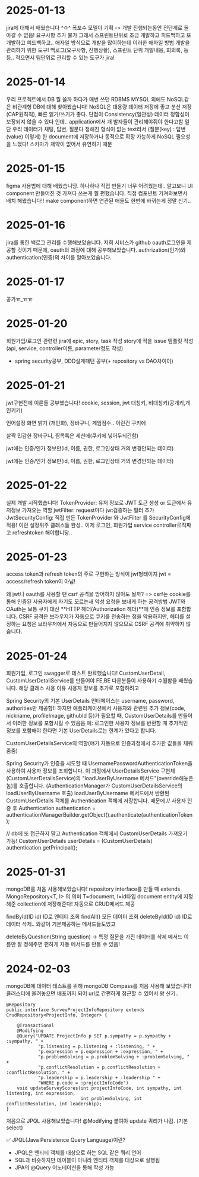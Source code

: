 # 2025-01-13
jira에 대해서 배웠습니다 ^ㅇ^
폭포수 모델이 기획 -> 개발 진행되는동안 전단계로 돌아갈 수 없음! 요구사항 추가 불가
그래서 스프린트단위로 조금 개발하고 피드백하고 또 개발하고 피드백하고.. 애자일 방식으로 개발을 많이하는데
이러한 애자일 방법 개발을 관리하기 위한 도구!
백로그(요구사항, 진행상황), 스프린트 단위 개발내용, 회의록, 등등.. 적으면서 팀단위로 관리할 수 있는 도구가 jira!



# 2025-01-14
우리 프로젝트에서 DB 뭘 쓸까 하다가 매번 쓰던 RDBMS MYSQL 외에도 NoSQL같은 비관계형 DB에 대해 찾아봤습니다!
NoSQL은 대용량 데이터 저장에 좋고 분산 저장(CAP원칙칙), 빠른 읽기/쓰기가 좋다. 
단점이
Consistency(일관성) 데이터 정합성이 보장되지 않을 수 있다 인데.. application에서 개
발자들이 관리해야줘야 한다고함
일단 우리 데이터가 채팅, 답변, 질문다 정해진 형식이 없는 text라서 (질문(key) : 답변
(value) 이렇게) 한 document에 저장하거나 동적으로 확장 가능하게 NoSQL 필요성을 느꼈다!
스키마가 제약이 없어서 유연하기 때문


# 2025-01-15
figma 사용법에 대해 배웠습니당. 하나하나 직접 만들기 너무 어려웠는데..
알고보니 UI component 만들어진 것 가져다 쓰는게 훨 편했습니다.
직접 컴포넌트 가져와보면서 배치 해봤습니다!!
make component하면 연관된 애들도 한번에 바뀌는게 정말 신기..


# 2025-01-16
jira를 통한 백로그 관리를 수행해보았습니다.
저희 서비스가 github oauth로그인을 제공할 것이기 때문에, oauth의 과정에 대해 공부해보았습니다.
authrization(인가)와 authentication(인증)의 차이를 알아보았습니다.


# 2025-01-17
공가ㅠ_ㅠㅠ


# 2025-01-20
회원가입/로그인 관련련
jira에 epic, story, task 작성
story에 적을 issue 템플릿 작성(api, service, controller이름, parameter정도 작성)
+ spring security공부, DDD설계패턴 공부(+ repository vs DAO차이이)


# 2025-01-21
jwt구현전에 이론들 공부했습니다!
cookie, session, jwt
대칭키, 비대칭키(공개키,개인키키)

언어설정 화면 밝기 (개인화), 장바구니, 게임점수.. 이런건 쿠키에

살짝 민감한 장바구니, 찜목록은 세션에(쿠키에 넣어두되긴함)

jwt에는 인증/인가 정보만(id, 이름, 권한, 로그인상태 거의 변경안되는 데이터)

jwt에는 인증/인가 정보만(id, 이름, 권한, 로그인상태 거의 변경안되는 데이터)

# 2025-01-22
실제 개발 시작했습니다!
TokenProvider: 유저 정보로 JWT 토근 생성 or 토큰에서 유저정보 가져오는 역할
jwtFilter: request마다 jwt검증하는 필터 추가
JwtSecurityConfig: 직접 만든 TokenProvider 와 JwtFilter 를 SecurityConfig에 적용!
이런 설정위주 클래스들 완성..
이제 로그인, 회원가입 service controller로직짜고 refreshtoken 해야합니당..

# 2025-01-23
access token과 refresh token의 주로 구현하는 방식이 jwt형태이지
jwt = access/refresh token이 아님!

왜 jwt나 oauth를 사용할 땐 csrf 공격을 방어하지 않아도 될까?
=> csrf는 cookie를 통해 인증된 사용자에게 자기도 모르는새 악성 요청을 보내게 하는 공격방법
JWT와 OAuth는 보통 쿠키 대신 **HTTP 헤더(Authorization 헤더)**에 인증 정보를 포함합니다.
CSRF 공격은 브라우저가 자동으로 쿠키를 전송하는 점을 악용하지만, 헤더를 설정하는 요청은 브라우저에서 자동으로 만들어지지 않으므로 CSRF 공격에 취약하지 않습니다.

# 2025-01-24
회원가입, 로그인 swagger로 테스트 완료했습니다!
CustomUserDetail, CustomUserDetailService를 만들어야 FE,BE 다른분들이 사용하기 수월함을 배웠습니다.
해당 클래스 사용 이유 사용자 정보를 추가로 포함하려고

Spring Security의 기본 UserDetails 인터페이스는 username, password, authorities만 제공함!!
하지만 애플리케이션에서 사용자와 관련된 추가 정보(code, nickname, profileImage, githubId 등)가 필요할 때, CustomUserDetails를 만들어서 이러한 정보를 포함시킬 수 있음음
예: 로그인한 사용자 정보를 반환할 때 추가적인 정보를 포함해야 한다면 기본 UserDetails로는 한계가 있다고 합니다.

CustomUserDetailsService의 역할(얘가 자동으로 인증과정에서 추가한 값들을 채워줌줌)

Spring Security가 인증을 시도할 때 UsernamePasswordAuthenticationToken을 사용하여 사용자 정보를 조회합니다.
이 과정에서 UserDetailsService 구현체(CustomUserDetailsService)의 "loadUserByUsername 메서드"(override해놓은 놈)를 호출합니다.
(AuthenticationManager가 CustomUserDetailsService의 loadUserByUsername 호출)
loadUserByUsername 메서드에서 반환된 CustomUserDetails 객체를 Authentication 객체에 저장합니다.
때문에 
// 사용자 인증 후
        Authentication authentication = authenticationManagerBuilder.getObject().authenticate(authenticationToken);

// db에 또 접근하지 말고 Authentication 객체에서 CustomUserDetails 가져오기 가능!
        CustomUserDetails userDetails = (CustomUserDetails) authentication.getPrincipal();

# 2025-01-31
mongoDB를 처음 사용해보았습니다!
repository interface를 만들 때 extends MongoRepository<T, I> 의 의미
T=document, I=id타입
document entity에 지정해준 collection에 저장해준다! 자동으로 CRUD메서드 제공

findById(ID id)	ID로 엔티티 조회
findAll()	모든 데이터 조회
deleteById(ID id)	ID로 데이터 삭제.. 와같이 기본제공하는 메서드들도있고

deleteByQuestion(String question) → 특정 질문을 가진 데이터를 삭제
메서드 이름만 잘 정해주면 편하게 자동 메서드를 만들 수 있음!

# 2024-02-03
mongoDB에 데이터 테스트를 위해 mongoDB Compass를 처음 사용해 보았습니다!
클러스터에 올려놓으면 배포까지 되어 url로 간편하게 접근할 수 있어서 왕 신기..

```
@Repository
public interface SurveyProjectInfoRepository extends CrudRepository<ProjectInfo, Integer> {

    @Transactional
    @Modifying
    @Query("UPDATE ProjectInfo p SET p.sympathy = p.sympathy + :sympathy, " +
            "p.listening = p.listening + :listening, " +
            "p.expression = p.expression + :expression, " +
            "p.problemSolving = p.problemSolving + :problemSolving, " +
            "p.conflictResolution = p.conflictResolution + :conflictResolution, " +
            "p.leadership = p.leadership + :leadership " +
            "WHERE p.code = :projectInfoCode")
    void updateSurveyScores(int projectInfoCode, int sympathy, int listening, int expression,
                            int problemSolving, int conflictResolution, int leadership);
}
```
처음으로 JPQL 사용해보았습니다!
@Modifying 붙여야 update 쿼리가 나감. (기본 select)

✅ JPQL(Java Persistence Query Language)이란?
- JPQL은 엔티티 객체를 대상으로 하는 SQL 같은 쿼리 언어
- SQL과 비슷하지만 테이블이 아니라 엔티티 객체를 대상으로 실행됨
- JPA의 @Query 어노테이션을 통해 작성 가능